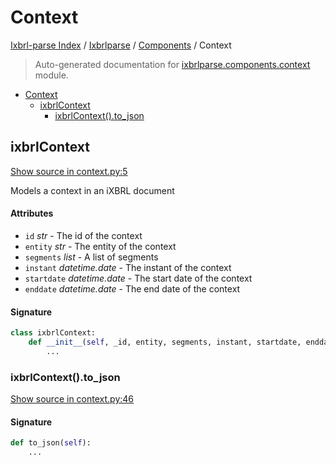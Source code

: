 # Context

[Ixbrl-parse Index](../../README.md#ixbrl-parse-index) /
[Ixbrlparse](../index.md#ixbrlparse) /
[Components](./index.md#components) /
Context

> Auto-generated documentation for [ixbrlparse.components.context](https://github.com/drkane/ixbrl-parse/blob/main/ixbrlparse/components/context.py) module.

- [Context](#context)
  - [ixbrlContext](#ixbrlcontext)
    - [ixbrlContext().to_json](#ixbrlcontext()to_json)

## ixbrlContext

[Show source in context.py:5](https://github.com/drkane/ixbrl-parse/blob/main/ixbrlparse/components/context.py#L5)

Models a context in an iXBRL document

#### Attributes

- `id` *str* - The id of the context
- `entity` *str* - The entity of the context
- `segments` *list* - A list of segments
- `instant` *datetime.date* - The instant of the context
- `startdate` *datetime.date* - The start date of the context
- `enddate` *datetime.date* - The end date of the context

#### Signature

```python
class ixbrlContext:
    def __init__(self, _id, entity, segments, instant, startdate, enddate):
        ...
```

### ixbrlContext().to_json

[Show source in context.py:46](https://github.com/drkane/ixbrl-parse/blob/main/ixbrlparse/components/context.py#L46)

#### Signature

```python
def to_json(self):
    ...
```


